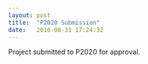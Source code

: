 ```yaml
---
layout: post
title:  "P2020 Submission"
date:   2016-08-31 17:24:32
---
```


Project submitted to P2020 for approval.

